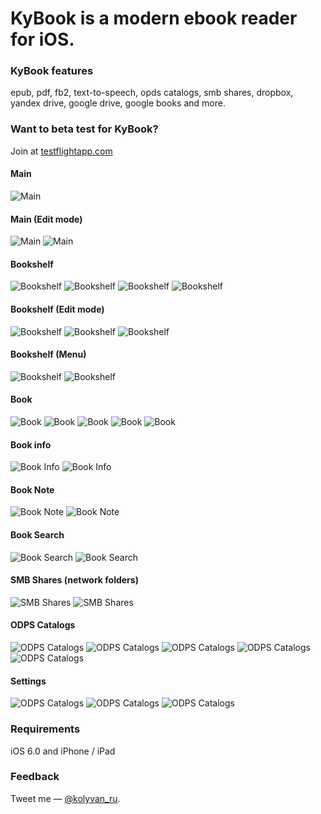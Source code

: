KyBook is a modern ebook reader for iOS.
===========================================

### KyBook features 
epub, pdf, fb2, text-to-speech, opds catalogs, smb shares, dropbox, yandex drive, google drive, google books and more.

### Want to beta test for KyBook? 
Join at [testflightapp.com](http://tflig.ht/18dbZRF)

#### Main
![Main](https://raw.github.com/kolyvan/kybook/master/screenshots/main.png)

#### Main (Edit mode)
![Main](https://raw.github.com/kolyvan/kybook/master/screenshots/menu_edit.png)
![Main](https://raw.github.com/kolyvan/kybook/master/screenshots/menu_clouds.png)

#### Bookshelf
![Bookshelf](https://raw.github.com/kolyvan/kybook/master/screenshots/bookshelf_covers.png)
![Bookshelf](https://raw.github.com/kolyvan/kybook/master/screenshots/bookshelf_spines.png)
![Bookshelf](https://raw.github.com/kolyvan/kybook/master/screenshots/bookshelf_cards.png)
![Bookshelf](https://raw.github.com/kolyvan/kybook/master/screenshots/bookshelf_stacks.png)

#### Bookshelf (Edit mode)
![Bookshelf](https://raw.github.com/kolyvan/kybook/master/screenshots/bookshelf_edit.png)
![Bookshelf](https://raw.github.com/kolyvan/kybook/master/screenshots/bookshelf_editbook.png)
![Bookshelf](https://raw.github.com/kolyvan/kybook/master/screenshots/move_books.png)

#### Bookshelf (Menu)
![Bookshelf](https://raw.github.com/kolyvan/kybook/master/screenshots/bookshelf_sortmode.png)
![Bookshelf](https://raw.github.com/kolyvan/kybook/master/screenshots/bookshelf_showmode.png)

#### Book
![Book](https://raw.github.com/kolyvan/kybook/master/screenshots/book.png)
![Book](https://raw.github.com/kolyvan/kybook/master/screenshots/book_font_dark.png)
![Book](https://raw.github.com/kolyvan/kybook/master/screenshots/book_theme_sand_ru.png)
![Book](https://raw.github.com/kolyvan/kybook/master/screenshots/book_tts.png)
![Book](https://raw.github.com/kolyvan/kybook/master/screenshots/book_font_dark_ru.png)

#### Book info
![Book Info](https://raw.github.com/kolyvan/kybook/master/screenshots/book_content.png)
![Book Info](https://raw.github.com/kolyvan/kybook/master/screenshots/book_info.png)

#### Book Note
![Book Note](https://raw.github.com/kolyvan/kybook/master/screenshots/book_note.png)
![Book Note](https://raw.github.com/kolyvan/kybook/master/screenshots/book_notes.png)

#### Book Search
![Book Search](https://raw.github.com/kolyvan/kybook/master/screenshots/book_search.png)
![Book Search](https://raw.github.com/kolyvan/kybook/master/screenshots/book_search_found.png)

#### SMB Shares (network folders)
![SMB Shares](https://raw.github.com/kolyvan/kybook/master/screenshots/smb_addshare.png)
![SMB Shares](https://raw.github.com/kolyvan/kybook/master/screenshots/smb_share.png)

#### ODPS Catalogs
![ODPS Catalogs](https://raw.github.com/kolyvan/kybook/master/screenshots/opdscatalog1.png)
![ODPS Catalogs](https://raw.github.com/kolyvan/kybook/master/screenshots/opdscatalog1_ru.png)
![ODPS Catalogs](https://raw.github.com/kolyvan/kybook/master/screenshots/opdscatalog2.png)
![ODPS Catalogs](https://raw.github.com/kolyvan/kybook/master/screenshots/opdscatalog3.png)
![ODPS Catalogs](https://raw.github.com/kolyvan/kybook/master/screenshots/opdscatalog2_ru.png)

#### Settings
![ODPS Catalogs](https://raw.github.com/kolyvan/kybook/master/screenshots/settings1.png)
![ODPS Catalogs](https://raw.github.com/kolyvan/kybook/master/screenshots/settings2.png)
![ODPS Catalogs](https://raw.github.com/kolyvan/kybook/master/screenshots/settings3.png)


### Requirements
iOS 6.0 and iPhone / iPad

### Feedback
Tweet me — [@kolyvan_ru](http://twitter.com/kolyvan_ru).